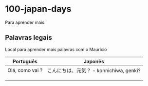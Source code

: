 # 100-japan-days
Para aprender mais.


## Palavras legais

Local para aprender mais palavras com o Maurício

| Português | Japonês |
|-----------|---------|
|  Olá, como vai ?       | こんにちは、元気？ - konnichiwa, genki? |
|           |         |
|           |         |
|           |         |
